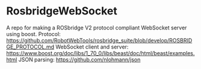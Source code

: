 # RosbridgeWebSocket
A repo for making a ROSbridge V2 protocol compliant WebSocket server using boost.
Protocol:
https://github.com/RobotWebTools/rosbridge_suite/blob/develop/ROSBRIDGE_PROTOCOL.md
WebSocket client and server:
https://www.boost.org/doc/libs/1_70_0/libs/beast/doc/html/beast/examples.html
JSON parsing:
https://github.com/nlohmann/json
